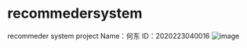 # recommedersystem
recommeder system project
Name：何东
ID：2020223040016
![image](https://user-images.githubusercontent.com/73160437/114309038-69b63000-9b18-11eb-89bc-bb1a4da4e3c7.png)
